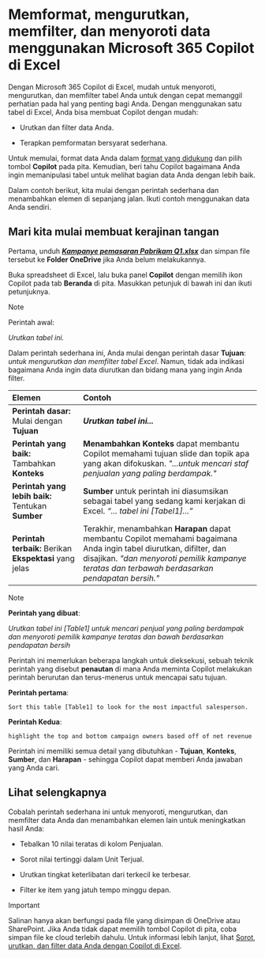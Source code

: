 # Memformat, mengurutkan, memfilter, dan menyoroti data menggunakan Microsoft 365 Copilot di Excel

Dengan Microsoft 365 Copilot di Excel, mudah untuk menyoroti, mengurutkan, dan memfilter tabel Anda untuk dengan cepat memanggil perhatian pada hal yang penting bagi Anda. Dengan menggunakan satu tabel di Excel, Anda bisa membuat Copilot dengan mudah:

- Urutkan dan filter data Anda.

- Terapkan pemformatan bersyarat sederhana.

Untuk memulai, format data Anda dalam [format yang didukung](https://support.microsoft.com/topic/format-data-for-copilot-in-excel-1604c8eb-57f1-4db1-8363-d53336228c65) dan pilih tombol **Copilot** pada pita. Kemudian, beri tahu Copilot bagaimana Anda ingin memanipulasi tabel untuk melihat bagian data Anda dengan lebih baik.

Dalam contoh berikut, kita mulai dengan perintah sederhana dan menambahkan elemen di sepanjang jalan. Ikuti contoh menggunakan data Anda sendiri.

## Mari kita mulai membuat kerajinan tangan

Pertama, unduh **_[Kampanye pemasaran Pabrikam Q1.xlsx](https://go.microsoft.com/fwlink/?linkid=2269124)_** dan simpan file tersebut ke **Folder OneDrive** jika Anda belum melakukannya.

Buka spreadsheet di Excel, lalu buka panel **Copilot** dengan memilih ikon Copilot pada tab **Beranda** di pita. Masukkan petunjuk di bawah ini dan ikuti petunjuknya.

> [!NOTE]
> Perintah awal:
>
> _Urutkan tabel ini._

Dalam perintah sederhana ini, Anda mulai dengan perintah dasar **Tujuan**: _untuk mengurutkan dan memfilter tabel Excel_. Namun, tidak ada indikasi bagaimana Anda ingin data diurutkan dan bidang mana yang ingin Anda filter.

| Elemen | Contoh |
| :------ | :------- |
| **Perintah dasar:** Mulai dengan **Tujuan** | **_Urutkan tabel ini..._** |
| **Perintah yang baik:** Tambahkan **Konteks** | **Menambahkan Konteks** dapat membantu Copilot memahami tujuan slide dan topik apa yang akan difokuskan. _"...untuk mencari staf penjualan yang paling berdampak."_ |
| **Perintah yang lebih baik:** Tentukan **Sumber** | **Sumber** untuk perintah ini diasumsikan sebagai tabel yang sedang kami kerjakan di Excel. _“... tabel ini [Tabel1]...”_ |
| **Perintah terbaik:** Berikan **Ekspektasi** yang jelas | Terakhir, menambahkan **Harapan** dapat membantu Copilot memahami bagaimana Anda ingin tabel diurutkan, difilter, dan disajikan. _"dan menyoroti pemilik kampanye teratas dan terbawah berdasarkan pendapatan bersih."_ |

> [!NOTE]
> **Perintah yang dibuat**:
>
> _Urutkan tabel ini [Table1] untuk mencari penjual yang paling berdampak dan menyoroti pemilik kampanye teratas dan bawah berdasarkan pendapatan bersih_

Perintah ini memerlukan beberapa langkah untuk dieksekusi, sebuah teknik perintah yang disebut **penautan** di mana Anda meminta Copilot melakukan perintah berurutan dan terus-menerus untuk mencapai satu tujuan.

**Perintah pertama**:

```text
Sort this table [Table1] to look for the most impactful salesperson.
```

**Perintah Kedua**:

```text
highlight the top and bottom campaign owners based off of net revenue
```

Perintah ini memiliki semua detail yang dibutuhkan - **Tujuan**, **Konteks**, **Sumber**, dan **Harapan** - sehingga Copilot dapat memberi Anda jawaban yang Anda cari.

## Lihat selengkapnya

Cobalah perintah sederhana ini untuk menyoroti, mengurutkan, dan memfilter data Anda dan menambahkan elemen lain untuk meningkatkan hasil Anda:

- Tebalkan 10 nilai teratas di kolom Penjualan.

- Sorot nilai tertinggi dalam Unit Terjual.

- Urutkan tingkat keterlibatan dari terkecil ke terbesar.  

- Filter ke item yang jatuh tempo minggu depan.

> [!IMPORTANT]
> Salinan hanya akan berfungsi pada file yang disimpan di OneDrive atau SharePoint. Jika Anda tidak dapat memilih tombol Copilot di pita, coba simpan file ke cloud terlebih dahulu. Untuk informasi lebih lanjut, lihat [Sorot, urutkan, dan filter data Anda dengan Copilot di Excel](https://support.microsoft.com/office/highlight-sort-and-filter-your-data-with-copilot-in-excel-05302e3f-de42-4475-b235-be9cb3d4e936).
